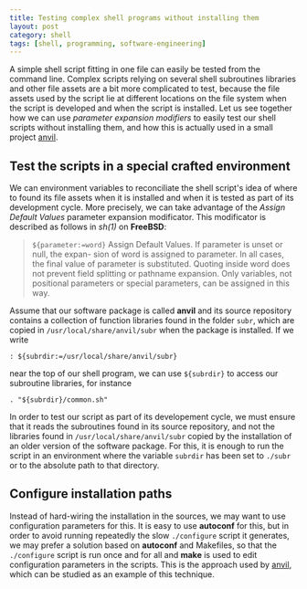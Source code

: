 ```yaml
---
title: Testing complex shell programs without installing them
layout: post
category: shell
tags: [shell, programming, software-engineering]
---
```

A simple shell script fitting in one file can easily be tested from
the command line.  Complex scripts relying on several shell
subroutines libraries and other file assets are a bit more complicated
to test, because the file assets used by the script lie at different
locations on the file system when the script is developed and when the
script is installed.  Let us see together how we can use *parameter
expansion modifiers* to easily test our shell scripts without
installing them, and how this is actually used in a small project
[anvil][home-anvil].


## Test the scripts in a special crafted environment

We can environment variables to reconciliate the shell script's idea
of where to found its file assets when it is installed and when it is
tested as part of its development cycle.  More precisely, we can take
advantage of the *Assign Default Values* parameter expansion
modificator.  This modificator is described as follows in *sh(1)* on
**FreeBSD**:

> `${parameter:=word}`
> Assign Default Values.  If parameter is unset or null, the expan-
> sion of word is assigned to parameter.  In all cases, the final
> value of parameter is substituted.  Quoting inside word does not
> prevent field splitting or pathname expansion.  Only variables,
> not positional parameters or special parameters, can be assigned
> in this way.

Assume that our software package is called **anvil** and its source
repository contains a collection of function libraries found in the
folder `subr`, which are copied in `/usr/local/share/anvil/subr` when
the package is installed. If we write

~~~ shell
: ${subrdir:=/usr/local/share/anvil/subr}
~~~

near the top of our shell program, we can use `${subrdir}` to access
our subroutine libraries, for instance

~~~ shell
. "${subrdir}/common.sh"
~~~

In order to test our script as part of its developement cycle, we must
ensure that it reads the subroutines found in its source repository,
and not the libraries found in `/usr/local/share/anvil/subr` copied by
the installation of an older version of the software package.  For
this, it is enough to run the script in an environment where the
variable `subrdir` has been set to `./subr` or to the absolute path to
that directory.


## Configure installation paths

Instead of hard-wiring the installation in the sources, we may want to
use configuration parameters for this.  It is easy to use **autoconf**
for this, but in order to avoid running repeatedly the slow
`./configure` script it generates, we may prefer a solution based on
**autoconf** and Makefiles, so that the `./configure` script is run
once and for all and **make** is used to edit configuration parameters
in the scripts.  This is the approach used by [anvil][home-anvil],
which can be studied as an example of this technique.

  [home-anvil]:   https://github.com/michipili/anvil

